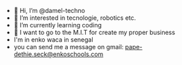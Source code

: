 - 👋 Hi, I’m @damel-techno
- 👀 I’m interested in tecnologie, robotics etc.
- 🌱 I’m currently learning coding
- 💞️ I want to go to the M.I.T for create my proper business
- I'm in enko waca in senegal
- you can send me a message on gmail: pape-dethie.seck@enkoschools.com 
